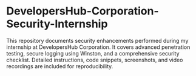# DevelopersHub-Corporation-Security-Internship
This repository documents security enhancements performed during my internship at DevelopersHub Corporation. It covers advanced penetration testing, secure logging using Winston, and a comprehensive security checklist. Detailed instructions, code snippets, screenshots, and video recordings are included for reproducibility.
